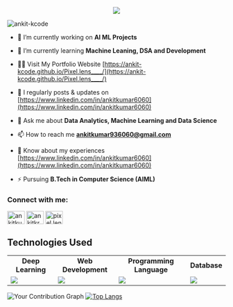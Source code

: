 <!-- ![MasterHead](https://yt3.googleusercontent.com/7meBleQX8YaR9yUEFGfstnLyw8m7U0In3sEJlmnOQR8guMH-59WAOOB-TV0pkEJiYAyJytUB=w2560-fcrop64=1,00005a57ffffa5a8-k-c0xffffffff-no-nd-rj) -->

<p align="center">
  <a><img src="https://readme-typing-svg.herokuapp.com?lines=Hi,+I'm+Ankit.;B-Tech+CSE(AIML)+at+GJU+University.;I'm+passionate+about+AIML+and+Web+Development.;;&width=800&height=80"></a>
</p>

<!-- <h1 align="center">Hi 👋, I'm Ankit</h1>
<h3 align="center">A passionate AIML Learner & CSE Student.</h3>
<!-- <img align="right" alt="Coding" width="350" src="https://raw.githubusercontent.com/SupianIDz/SupianIDz/main/coding.gif"> -->

<p align="left"> <img src="https://komarev.com/ghpvc/?username=ankit-kcode&label=Profile%20views&color=0e75b6&style=flat" alt="ankit-kcode" /> </p>

- 🔭 I’m currently working on **AI ML Projects**

- 🌱 I’m currently learning **Machine Leaning, DSA and Development**

- 👨‍💻 Visit My Portfolio Website [https://ankit-kcode.github.io/Pixel.lens____/](https://ankit-kcode.github.io/Pixel.lens____/)

- 📝 I regularly posts & updates on [https://www.linkedin.com/in/ankitkumar6060](https://www.linkedin.com/in/ankitkumar6060)

- 💬 Ask me about **Data Analytics, Machine Learning and Data Science**

- 📫 How to reach me **ankitkumar936060@gmail.com**

- 📄 Know about my experiences [https://www.linkedin.com/in/ankitkumar6060](https://www.linkedin.com/in/ankitkumar6060)

- ⚡ Pursuing **B.Tech in Computer Science (AIML)**

<h3 align="left">Connect with me:</h3>
<p align="left">
<a href="https://linkedin.com/in/ankitkumar6060" target="blank"><img align="center" src="https://raw.githubusercontent.com/rahuldkjain/github-profile-readme-generator/master/src/images/icons/Social/linked-in-alt.svg" alt="ankitkumar6060" height="30" width="40" /></a>
<a href="https://kaggle.com/ankitkr60" target="blank"><img align="center" src="https://raw.githubusercontent.com/rahuldkjain/github-profile-readme-generator/master/src/images/icons/Social/kaggle.svg" alt="ankitkr60" height="30" width="40" /></a>
<a href="https://instagram.com/pixel.lens____" target="blank"><img align="center" src="https://raw.githubusercontent.com/rahuldkjain/github-profile-readme-generator/master/src/images/icons/Social/instagram.svg" alt="pixel.lens____" height="30" width="40" /></a>
</p>



<!--<p><img align="left" src="https://github-readme-stats.vercel.app/api/top-langs?username=ankit-kcode&show_icons=true&locale=en&layout=compact" alt="ankit-kcode" /></p>


<p><img align="center" src="https://github-readme-streak-stats.herokuapp.com/?user=ankit-kcode&" alt="ankit-kcode" /></p>-->

## Technologies Used



<!-- Skills Table -->
<table>
<tr>
<td align="center" ><strong>Deep Learning</strong></td>
<td align="center" ><strong>Web Development</strong></td>
<td align="center" ><strong>Programming Language</strong></td>
<td align="center" ><strong>Database</strong></td>
</tr>
<tr>
<td><img src="https://skillicons.dev/icons?i=tensorflow,pytorch,sklearn"/></td>
<td><img src="https://skillicons.dev/icons?i=html,css,django,figma"/></td>
<td><img src="https://skillicons.dev/icons?i=c,python,java,r"/></td>
<td><img src="https://skillicons.dev/icons?i=mysql"/></td>
</tr>
</table>

![Your Contribution Graph](https://github-readme-streak-stats.herokuapp.com/?user=ankit-kcode&theme=dark)
[![Top Langs](https://github-readme-stats.vercel.app/api/top-langs/?username=ankit-kcode&layout=compact&langs_count=10&theme=dark)](https://github.com/ankit-kcode)

<!-- ## GitHub Activity


![Your GitHub Contribution Activity](https://github-readme-stats.vercel.app/api?username=ankit-kcode&theme=dark&show_icons=true) -->

